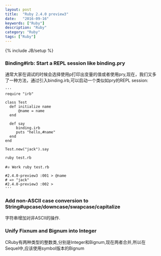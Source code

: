 ```yaml
---
layout: post
title:  "Ruby 2.4.0 preview3"
date:   "2016-09-16"
keywords: ["Ruby"]
description: "Ruby"
category: "Ruby"
tags: ["Ruby"]
---
```

{% include JB/setup %}

### Binding#irb: Start a REPL session like binding.pry

通常大家在调试的时候会选择使用p打印出变量的值或者使用pry,现在，我们又多了一种方法，通过引入binding.irb,可以启动一个类似如pry的REPL
session:

    '''
    require "irb"

    class Test
      def initialize name
          @name = name
      end

      def say
         binding.irb
         puts "hello,#name"
      end
    end

    Test.new("jack").say

    ruby test.rb

    #𔓘 Work ruby test.rb

    #2.4.0-preview3 :001 > @name
    # => "jack"
    #2.4.0-preview3 :002 >
    '''

### Add non-ASCII case conversion to String#upcase/downcase/swapcase/capitalize

字符串增加对非ASCII的操作.

### Unify Fixnum and Bignum into Integer

CRuby有两种类型的整数类,分别是Integer和Bignum,现在两者合并,所以在Sequel中,应该使用symbol版本的Bignum
